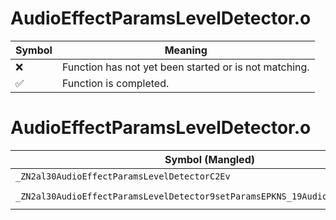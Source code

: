 # AudioEffectParamsLevelDetector.o
| Symbol | Meaning 
| ------------- | ------------- 
| :x: | Function has not yet been started or is not matching. 
| :white_check_mark: | Function is completed. 


# AudioEffectParamsLevelDetector.o
| Symbol (Mangled) | Symbol (Demangled) | Decompiled? |
| ------------- |  ------------- | ------------- |
| `_ZN2al30AudioEffectParamsLevelDetectorC2Ev` | `al::AudioEffectParamsLevelDetector::AudioEffectParamsLevelDetector(void)` | :white_check_mark: |
| `_ZN2al30AudioEffectParamsLevelDetector9setParamsEPKNS_19AudioEffectProcInfoE` | `al::AudioEffectParamsLevelDetector::setParams(al::AudioEffectProcInfo const*)` | :white_check_mark: |
